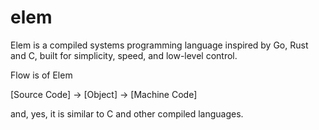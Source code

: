 # elem
Elem is a compiled systems programming language inspired by Go, Rust and C, built for simplicity, speed, and low-level control. 

Flow is of Elem 

[Source Code] -> [Object] -> [Machine Code]

and, yes, it is similar to C and other compiled languages.
